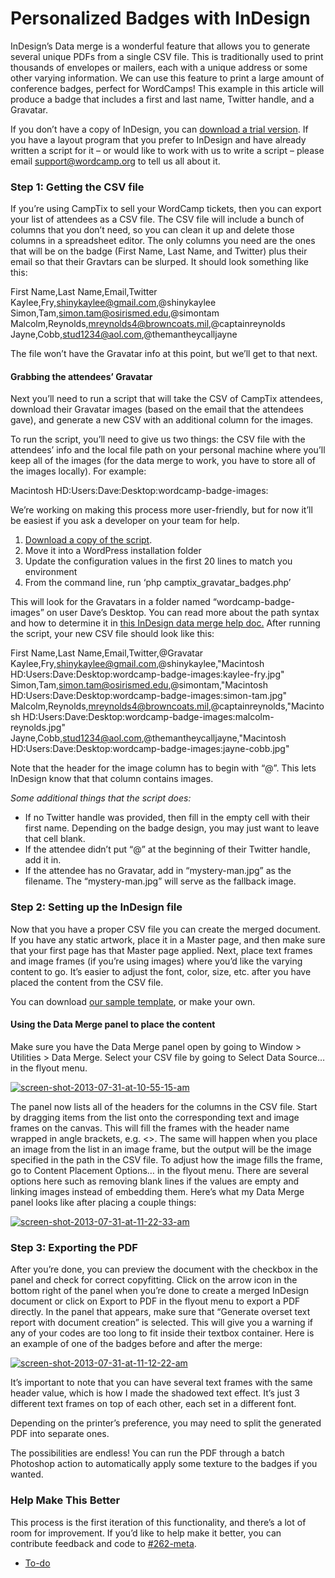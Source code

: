 # Personalized Badges with InDesign

InDesign’s Data merge is a wonderful feature that allows you to generate several unique PDFs from a single CSV file. This is traditionally used to print thousands of envelopes or mailers, each with a unique address or some other varying information. We can use this feature to print a large amount of conference badges, perfect for WordCamps! This example in this article will produce a badge that includes a first and last name, Twitter handle, and a Gravatar.

If you don’t have a copy of InDesign, you can [download a trial version](http://www.adobe.com/products/indesign.html). If you have a layout program that you prefer to InDesign and have already written a script for it – or would like to work with us to write a script – please email [support@wordcamp.org](mailto:support@wordcamp.org) to tell us all about it.

### Step 1: Getting the CSV file

If you’re using CampTix to sell your WordCamp tickets, then you can export your list of attendees as a CSV file. The CSV file will include a bunch of columns that you don’t need, so you can clean it up and delete those columns in a spreadsheet editor. The only columns you need are the ones that will be on the badge (First Name, Last Name, and Twitter) plus their email so that their Gravtars can be slurped. It should look something like this:

First Name,Last Name,Email,Twitter
Kaylee,Fry,shinykaylee@gmail.com,@shinykaylee
Simon,Tam,simon.tam@osirismed.edu,@simontam
Malcolm,Reynolds,mreynolds4@browncoats.mil,@captainreynolds
Jayne,Cobb,stud1234@aol.com,@themantheycalljayne

The file won’t have the Gravatar info at this point, but we’ll get to that next.

#### Grabbing the attendees’ Gravatar

Next you’ll need to run a script that will take the CSV of CampTix attendees, download their Gravatar images (based on the email that the attendees gave), and generate a new CSV with an additional column for the images.

To run the script, you’ll need to give us two things: the CSV file with the attendees’ info and the local file path on your personal machine where you’ll keep all of the images (for the data merge to work, you have to store all of the images locally). For example:

Macintosh HD:Users:Dave:Desktop:wordcamp-badge-images:

We’re working on making this process more user-friendly, but for now it’ll be easiest if you ask a developer on your team for help.

1.  [Download a copy of the script](https://gist.github.com/iandunn/5ccc8f8a01ccb1a981c3).
2.  Move it into a WordPress installation folder
3.  Update the configuration values in the first 20 lines to match you environment
4.  From the command line, run ‘php camptix\_gravatar\_badges.php’

This will look for the Gravatars in a folder named “wordcamp-badge-images” on user Dave’s Desktop. You can read more about the path syntax and how to determine it in [this InDesign data merge help doc.](http://help.adobe.com/en_US/indesign/cs/using/WSa285fff53dea4f8617383751001ea8cb3f-6c3ca.html#WSa285fff53dea4f8617383751001ea8cb3f-6c37a) After running the script, your new CSV file should look like this:

First Name,Last Name,Email,Twitter,@Gravatar
Kaylee,Fry,shinykaylee@gmail.com,@shinykaylee,"Macintosh HD:Users:Dave:Desktop:wordcamp-badge-images:kaylee-fry.jpg"
Simon,Tam,simon.tam@osirismed.edu,@simontam,"Macintosh HD:Users:Dave:Desktop:wordcamp-badge-images:simon-tam.jpg"
Malcolm,Reynolds,mreynolds4@browncoats.mil,@captainreynolds,"Macintosh HD:Users:Dave:Desktop:wordcamp-badge-images:malcolm-reynolds.jpg"
Jayne,Cobb,stud1234@aol.com,@themantheycalljayne,"Macintosh HD:Users:Dave:Desktop:wordcamp-badge-images:jayne-cobb.jpg"

Note that the header for the image column has to begin with “@”. This lets InDesign know that that column contains images.

*Some additional things that the script does:*

*   If no Twitter handle was provided, then fill in the empty cell with their first name. Depending on the badge design, you may just want to leave that cell blank.
*   If the attendee didn’t put “@” at the beginning of their Twitter handle, add it in.
*   If the attendee has no Gravatar, add in “mystery-man.jpg” as the filename. The “mystery-man.jpg” will serve as the fallback image.

### Step 2: Setting up the InDesign file

Now that you have a proper CSV file you can create the merged document. If you have any static artwork, place it in a Master page, and then make sure that your first page has that Master page applied. Next, place text frames and image frames (if you’re using images) where you’d like the varying content to go. It’s easier to adjust the font, color, size, etc. after you have placed the content from the CSV file.

You can download [our sample template](http://cl.ly/383Z0i0Q102I), or make your own.

#### Using the Data Merge panel to place the content

Make sure you have the Data Merge panel open by going to Window > Utilities > Data Merge. Select your CSV file by going to Select Data Source… in the flyout menu.

[![screen-shot-2013-07-31-at-10-55-15-am](https://plan.wordcamp.org/files/2013/09/screen-shot-2013-07-31-at-10-55-15-am-300x169.png)](https://plan.wordcamp.org/files/2013/09/screen-shot-2013-07-31-at-10-55-15-am.png)

The panel now lists all of the headers for the columns in the CSV file. Start by dragging items from the list onto the corresponding text and image frames on the canvas. This will fill the frames with the header name wrapped in angle brackets, e.g. <>. The same will happen when you place an image from the list in an image frame, but the output will be the image specified in the path in the CSV file. To adjust how the image fills the frame, go to Content Placement Options… in the flyout menu. There are several options here such as removing blank lines if the values are empty and linking images instead of embedding them. Here’s what my Data Merge panel looks like after placing a couple things:

[![screen-shot-2013-07-31-at-11-22-33-am](https://plan.wordcamp.org/files/2013/09/screen-shot-2013-07-31-at-11-22-33-am.png)](https://plan.wordcamp.org/files/2013/09/screen-shot-2013-07-31-at-11-22-33-am.png)

### Step 3: Exporting the PDF

After you’re done, you can preview the document with the checkbox in the panel and check for correct copyfitting. Click on the arrow icon in the bottom right of the panel when you’re done to create a merged InDesign document or click on Export to PDF in the flyout menu to export a PDF directly. In the panel that appears, make sure that “Generate overset text report with document creation” is selected. This will give you a warning if any of your codes are too long to fit inside their textbox container. Here is an example of one of the badges before and after the merge:

[![screen-shot-2013-07-31-at-11-12-22-am](https://plan.wordcamp.org/files/2013/09/screen-shot-2013-07-31-at-11-12-22-am-300x197.png)](https://plan.wordcamp.org/files/2013/09/screen-shot-2013-07-31-at-11-12-22-am.png)

It’s important to note that you can have several text frames with the same header value, which is how I made the shadowed text effect. It’s just 3 different text frames on top of each other, each set in a different font.

Depending on the printer’s preference, you may need to split the generated PDF into separate ones.

The possibilities are endless! You can run the PDF through a batch Photoshop action to automatically apply some texture to the badges if you wanted.

### Help Make This Better

This process is the first iteration of this functionality, and there’s a lot of room for improvement. If you’d like to help make it better, you can contribute feedback and code to [#262-meta](https://meta.trac.wordpress.org/ticket/262).

*   [To-do](# "To-do")
